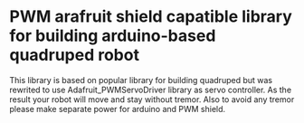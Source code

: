 # PWM arafruit shield capatible library for building arduino-based quadruped robot
This library is based on popular library for building quadruped but was rewrited to use Adafruit_PWMServoDriver library as servo controller. As the result your robot will move and stay without tremor. Also to avoid any tremor please make separate power for arduino and PWM shield.
